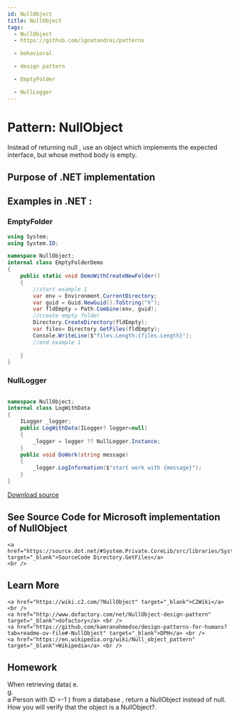 ```yaml
---
id: NullObject
title: NullObject
tags:
  - NullObject
  - https://github.com/ignatandrei/patterns

  - behavioral

  - design pattern

  - EmptyFolder

  - NullLogger
---
```


# Pattern:  NullObject
<!-- id : 2 -->
Instead of returning null , use an object which implements the expected interface, but whose method body is empty.    <br />

## Purpose of .NET implementation


## Examples in .NET : 


###  EmptyFolder
```csharp showLineNumbers title="EmptyFolder example for Pattern NullObject"
using System;
using System.IO;

namespace NullObject;
internal class EmptyFolderDemo
{
    public static void DemoWithCreateNewFolder()
    {
        //start example 1
        var env = Environment.CurrentDirectory;
        var guid = Guid.NewGuid().ToString("X");
        var fldEmpty = Path.Combine(env, guid);
        //create empty folder
        Directory.CreateDirectory(fldEmpty);
        var files= Directory.GetFiles(fldEmpty);
        Console.WriteLine($"files.Length:{files.Length}");
        //end example 1
        
    }
}

```


###  NullLogger
```csharp showLineNumbers title="NullLogger example for Pattern NullObject"

namespace NullObject;
internal class LogWithData
{
    ILogger _logger;
    public LogWithData(ILogger? logger=null)
    {
        _logger = logger ?? NullLogger.Instance;   
    }
    public void DoWork(string message)
    {
        _logger.LogInformation($"start work with {message}");
    }
}

```


[Download source](/zipSourceCodes/nullobject.zip)



## See Source Code for Microsoft implementation of NullObject

    <a href="https://source.dot.net/#System.Private.CoreLib/src/libraries/System.Private.CoreLib/src/System/IO/Directory.cs" target="_blank">SourceCode Directory.GetFiles</a>
    <br />


## Learn More

    <a href="https://wiki.c2.com/?NullObject" target="_blank">C2Wiki</a> <br />
    <a href="http://www.dofactory.com/net/NullObject-design-pattern" target="_blank">dofactory</a> <br />
    <a href="https://github.com/kamranahmedse/design-patterns-for-humans?tab=readme-ov-file#-NullObject" target="_blank">DPH</a> <br />
    <a href="https://en.wikipedia.org/wiki/Null_object_pattern" target="_blank">Wikipedia</a> <br />


## Homework


When retrieving data( e.    <br />
g.    <br />
a Person with ID =-1 ) from a database , return a NullObject instead of null.    <br />
How you will verify that the object is a NullObject?.    <br />



